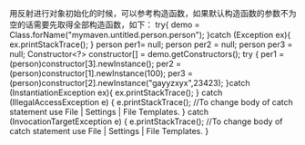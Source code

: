 ﻿---
layout: post
titile: 关于reflection
category: java
tags: [reflection, java]
---
用反射进行对象初始化的时候，可以参考构造函数，如果默认构造函数的参数不为空的话需要先取得全部构造函数，如下：
    try{
        demo = Class.forName("mymaven.untitled.person.person");
    }catch (Exception ex){
        ex.printStackTrace();
    }
    person per1= null;
    person per2 = null;
    person per3  = null;
    Constructor<?> constructor[] = demo.getConstructors();
    try {
        per1 = (person)constructor[3].newInstance();
        per2 = (person)constructor[1].newInstance(100);
        per3 = (person)constructor[2].newInstance("gayyzxyx",23423);
    }catch (InstantiationException ex){
    ex.printStackTrace();
        } catch (IllegalAccessException e) {
            e.printStackTrace();  //To change body of catch statement use File | Settings | File Templates.
        } catch (InvocationTargetException e) {
    e.printStackTrace();  //To change body of catch statement use File | Settings | File Templates.
    }
